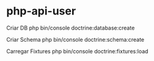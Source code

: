 # php-api-user

Criar DB
php bin/console doctrine:database:create

Criar Schema
php bin/console doctrine:schema:create     

Carregar Fixtures
php bin/console doctrine:fixtures:load

